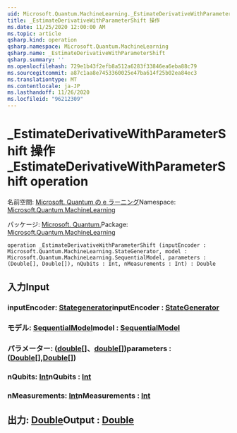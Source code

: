 ```yaml
---
uid: Microsoft.Quantum.MachineLearning._EstimateDerivativeWithParameterShift
title: _EstimateDerivativeWithParameterShift 操作
ms.date: 11/25/2020 12:00:00 AM
ms.topic: article
qsharp.kind: operation
qsharp.namespace: Microsoft.Quantum.MachineLearning
qsharp.name: _EstimateDerivativeWithParameterShift
qsharp.summary: ''
ms.openlocfilehash: 729e1b43f2efb8a512a6283f33846ea6eba88c79
ms.sourcegitcommit: a87c1aa8e7453360025e47ba614f25b02ea84ec3
ms.translationtype: MT
ms.contentlocale: ja-JP
ms.lasthandoff: 11/26/2020
ms.locfileid: "96212309"
---
```

# <a name="_estimatederivativewithparametershift-operation"></a><span data-ttu-id="939b5-102">_EstimateDerivativeWithParameterShift 操作</span><span class="sxs-lookup"><span data-stu-id="939b5-102">_EstimateDerivativeWithParameterShift operation</span></span>

<span data-ttu-id="939b5-103">名前空間: [Microsoft. Quantum の e ラーニング](xref:Microsoft.Quantum.MachineLearning)</span><span class="sxs-lookup"><span data-stu-id="939b5-103">Namespace: [Microsoft.Quantum.MachineLearning](xref:Microsoft.Quantum.MachineLearning)</span></span>

<span data-ttu-id="939b5-104">パッケージ: [Microsoft. Quantum.](https://nuget.org/packages/Microsoft.Quantum.MachineLearning)</span><span class="sxs-lookup"><span data-stu-id="939b5-104">Package: [Microsoft.Quantum.MachineLearning](https://nuget.org/packages/Microsoft.Quantum.MachineLearning)</span></span>




```qsharp
operation _EstimateDerivativeWithParameterShift (inputEncoder : Microsoft.Quantum.MachineLearning.StateGenerator, model : Microsoft.Quantum.MachineLearning.SequentialModel, parameters : (Double[], Double[]), nQubits : Int, nMeasurements : Int) : Double
```


## <a name="input"></a><span data-ttu-id="939b5-105">入力</span><span class="sxs-lookup"><span data-stu-id="939b5-105">Input</span></span>

### <a name="inputencoder--stategenerator"></a><span data-ttu-id="939b5-106">inputEncoder: [Stategenerator](xref:Microsoft.Quantum.MachineLearning.StateGenerator)</span><span class="sxs-lookup"><span data-stu-id="939b5-106">inputEncoder : [StateGenerator](xref:Microsoft.Quantum.MachineLearning.StateGenerator)</span></span>




### <a name="model--sequentialmodel"></a><span data-ttu-id="939b5-107">モデル: [SequentialModel](xref:Microsoft.Quantum.MachineLearning.SequentialModel)</span><span class="sxs-lookup"><span data-stu-id="939b5-107">model : [SequentialModel](xref:Microsoft.Quantum.MachineLearning.SequentialModel)</span></span>




### <a name="parameters--doubledouble"></a><span data-ttu-id="939b5-108">パラメーター: ([double](xref:microsoft.quantum.lang-ref.double)[]、[double](xref:microsoft.quantum.lang-ref.double)[])</span><span class="sxs-lookup"><span data-stu-id="939b5-108">parameters : ([Double](xref:microsoft.quantum.lang-ref.double)[],[Double](xref:microsoft.quantum.lang-ref.double)[])</span></span>




### <a name="nqubits--int"></a><span data-ttu-id="939b5-109">nQubits: [Int](xref:microsoft.quantum.lang-ref.int)</span><span class="sxs-lookup"><span data-stu-id="939b5-109">nQubits : [Int](xref:microsoft.quantum.lang-ref.int)</span></span>




### <a name="nmeasurements--int"></a><span data-ttu-id="939b5-110">nMeasurements: [Int](xref:microsoft.quantum.lang-ref.int)</span><span class="sxs-lookup"><span data-stu-id="939b5-110">nMeasurements : [Int](xref:microsoft.quantum.lang-ref.int)</span></span>





## <a name="output--double"></a><span data-ttu-id="939b5-111">出力: [Double](xref:microsoft.quantum.lang-ref.double)</span><span class="sxs-lookup"><span data-stu-id="939b5-111">Output : [Double](xref:microsoft.quantum.lang-ref.double)</span></span>

